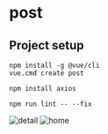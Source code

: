 # post

## Project setup
```
npm install -g @vue/cli
vue.cmd create post

npm install axios

npm run lint -- --fix
```

![detail](https://github.com/eunji0619/post/assets/83390051/dcc34839-947d-4479-bc3b-06e2f84d7bc9)
![home](https://github.com/eunji0619/post/assets/83390051/91398c6b-dd16-41a4-b8cc-8fba12d1349b)
